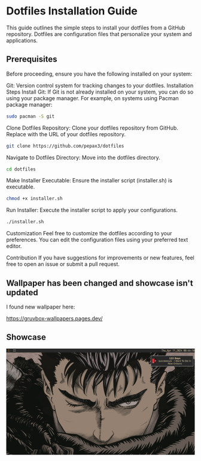 # Dotfiles Installation Guide
This guide outlines the simple steps to install your dotfiles from a GitHub repository. Dotfiles are configuration files that personalize your system and applications.

## Prerequisites
Before proceeding, ensure you have the following installed on your system:

Git: Version control system for tracking changes to your dotfiles.
Installation Steps
Install Git: If Git is not already installed on your system, you can do so using your package manager. For example, on systems using Pacman package manager:

```bash
sudo pacman -S git
```
Clone Dotfiles Repository: Clone your dotfiles repository from GitHub. Replace <repository-url> with the URL of your dotfiles repository.

```bash
git clone https://github.com/pepax3/dotfiles
```
Navigate to Dotfiles Directory: Move into the dotfiles directory.

```bash
cd dotfiles
```
Make Installer Executable: Ensure the installer script (installer.sh) is executable.

```bash
chmod +x installer.sh
```
Run Installer: Execute the installer script to apply your configurations.

```bash
./installer.sh
```
Customization
Feel free to customize the dotfiles according to your preferences. You can edit the configuration files using your preferred text editor.

Contribution
If you have suggestions for improvements or new features, feel free to open an issue or submit a pull request.

## Wallpaper has been changed and showcase isn't updated
I found new wallpaper here:

https://gruvbox-wallpapers.pages.dev/

## Showcase

![Showcase](https://github.com/pepax3/dotfiles/blob/main/showcase.png?raw=true)
